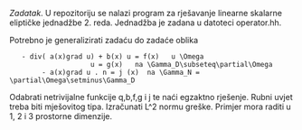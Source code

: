  *Zadatak*. U repozitoriju se nalazi program za rješavanje linearne skalarne eliptičke
 jednadžbe 2. reda. Jednadžba je zadana u datoteci operator.hh.  


 Potrebno je generalizirati zadaću do zadaće oblika

```
   - div( a(x)grad u) + b(x) u = f(x)   u \Omega
                    u = g(x)   na \Gamma_D\subseteq\partial\Omega
        - a(x)grad u . n = j (x)  na \Gamma_N = \partial\Omega\setminus\Gamma_D
```

Odabrati netrivijalne funkcije q,b,f,g i j te naći egzaktno rješenje.
Rubni uvjet treba biti mješovitog tipa.
Izračunati L^2 normu greške.
Primjer mora raditi u 1, 2 i 3 prostorne dimenzije.
